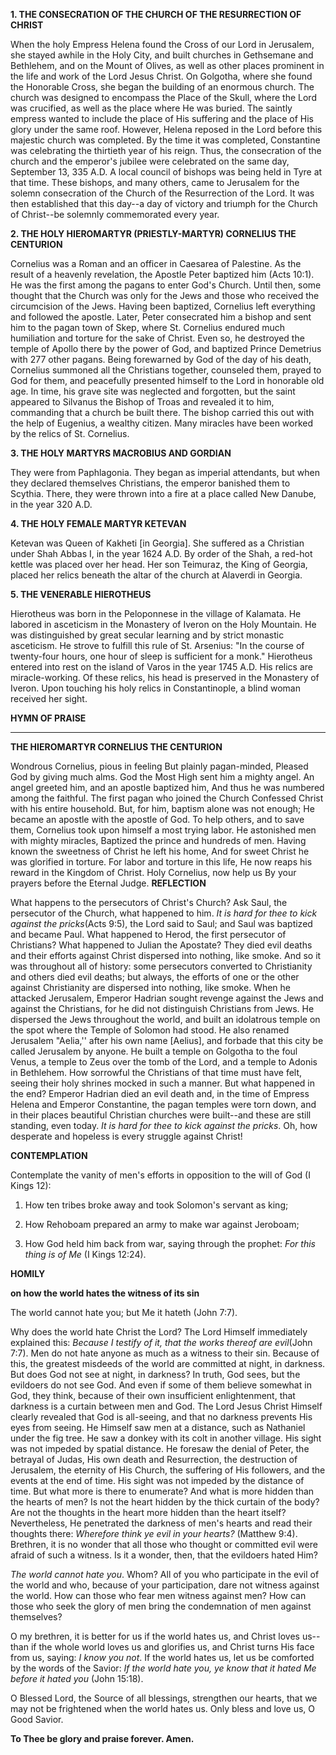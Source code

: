
**1. THE CONSECRATION OF THE CHURCH OF THE RESURRECTION OF CHRIST**

When the holy Empress Helena found the Cross of our Lord in Jerusalem, she stayed awhile in the Holy City, and built churches in Gethsemane and Bethlehem, and on the Mount of Olives, as well as other places prominent in the life and work of the Lord Jesus Christ. On Golgotha, where she found the Honorable Cross, she began the building of an enormous church. The church was designed to encompass the Place of the Skull, where the Lord was crucified, as well as the place where He was buried. The saintly empress wanted to include the place of His suffering and the place of His glory under the same roof. However, Helena reposed in the Lord before this majestic church was completed. By the time it was completed, Constantine was celebrating the thirtieth year of his reign. Thus, the consecration of the church and the emperor's jubilee were celebrated on the same day, September 13, 335 A.D. A local council of bishops was being held in Tyre at that time. These bishops, and many others, came to Jerusalem for the solemn consecration of the Church of the Resurrection of the Lord. It was then established that this day--a day of victory and triumph for the Church of Christ--be solemnly commemorated every year.

**2. THE HOLY HIEROMARTYR (PRIESTLY-MARTYR) CORNELIUS THE CENTURION**

Cornelius was a Roman and an officer in Caesarea of Palestine. As the result of a heavenly revelation, the Apostle Peter baptized him (Acts 10:1). He was the first among the pagans to enter God's Church. Until then, some thought that the Church was only for the Jews and those who received the circumcision of the Jews. Having been baptized, Cornelius left everything and followed the apostle. Later, Peter consecrated him a bishop and sent him to the pagan town of Skep, where St. Cornelius endured much humiliation and torture for the sake of Christ. Even so, he destroyed the temple of Apollo there by the power of God, and baptized Prince Demetrius with 277 other pagans. Being forewarned by God of the day of his death, Cornelius summoned all the Christians together, counseled them, prayed to God for them, and peacefully presented himself to the Lord in honorable old age. In time, his grave site was neglected and forgotten, but the saint appeared to Silvanus the Bishop of Troas and revealed it to him, commanding that a church be built there. The bishop carried this out with the help of Eugenius, a wealthy citizen. Many miracles have been worked by the relics of St. Cornelius.

**3. THE HOLY MARTYRS MACROBIUS AND GORDIAN**

They were from Paphlagonia. They began as imperial attendants, but when they declared themselves Christians, the emperor banished them to Scythia. There, they were thrown into a fire at a place called New Danube, in the year 320 A.D.

**4. THE HOLY FEMALE MARTYR KETEVAN**

Ketevan was Queen of Kakheti [in Georgia]. She suffered as a Christian under Shah Abbas I, in the year 1624 A.D. By order of the Shah, a red-hot kettle was placed over her head. Her son Teimuraz, the King of Georgia, placed her relics beneath the altar of the church at Alaverdi in Georgia.

**5. THE VENERABLE HIEROTHEUS**

Hierotheus was born in the Peloponnese in the village of Kalamata. He labored in asceticism in the Monastery of Iveron on the Holy Mountain. He was distinguished by great secular learning and by strict monastic asceticism. He strove to fulfill this rule of St. Arsenius: "In the course of twenty-four hours, one hour of sleep is sufficient for a monk." Hierotheus entered into rest on the island of Varos in the year 1745 A.D. His relics are miracle-working. Of these relics, his head is preserved in the Monastery of Iveron. Upon touching his holy relics in Constantinople, a blind woman received her sight.


**HYMN OF PRAISE**
****
**THE HIEROMARTYR CORNELIUS THE CENTURION**

Wondrous Cornelius, pious in feeling
But plainly pagan-minded,
Pleased God by giving much alms.
God the Most High sent him a mighty angel.
An angel greeted him, and an apostle baptized him,
And thus he was numbered among the faithful.
The first pagan who joined the Church
Confessed Christ with his entire household.
But, for him, baptism alone was not enough;
He became an apostle with the apostle of God.
To help others, and to save them,
Cornelius took upon himself a most trying labor.
He astonished men with mighty miracles,
Baptized the prince and hundreds of men.
Having known the sweetness of Christ he left his home,
And for sweet Christ he was glorified in torture.
For labor and torture in this life,
He now reaps his reward in the Kingdom of Christ.
Holy Cornelius, now help us
By your prayers before the Eternal Judge.
**REFLECTION**


What happens to the persecutors of Christ's Church? Ask Saul, the persecutor of the Church, what happened to him. *It is hard for thee to kick against the pricks*(Acts 9:5), the Lord said to Saul; and Saul was baptized and became Paul. What happened to Herod, the first persecutor of Christians? What happened to Julian the Apostate? They died evil deaths and their efforts against Christ dispersed into nothing, like smoke. And so it was throughout all of history: some persecutors converted to Christianity and others died evil deaths; but always, the efforts of one or the other against Christianity are dispersed into nothing, like smoke. When he attacked Jerusalem, Emperor Hadrian sought revenge against the Jews and against the Christians, for he did not distinguish Christians from Jews. He dispersed the Jews throughout the world, and built an idolatrous temple on the spot where the Temple of Solomon had stood. He also renamed Jerusalem "Aelia,'' after his own name [Aelius], and forbade that this city be called Jerusalem by anyone. He built a temple on Golgotha to the foul Venus, a temple to Zeus over the tomb of the Lord, and a temple to Adonis in Bethlehem. How sorrowful the Christians of that time must have felt, seeing their holy shrines mocked in such a manner. But what happened in the end? Emperor Hadrian died an evil death and, in the time of Empress Helena and Emperor Constantine, the pagan temples were torn down, and in their places beautiful Christian churches were built--and these are still standing, even today. *It is hard for thee to kick against the pricks*. Oh, how desperate and hopeless is every struggle against Christ!



**CONTEMPLATION**


Contemplate the vanity of men's efforts in opposition to the will of God (I Kings 12):

1.  How ten tribes broke away and took Solomon's servant as king;

1.  How Rehoboam prepared an army to make war against Jeroboam;

1.  How God held him back from war, saying through the prophet: *For this thing is of Me* (I Kings 12:24).



**HOMILY**


**on how the world hates the witness of its sin**

The world cannot hate you; but Me it hateth (John 7:7).

Why does the world hate Christ the Lord? The Lord Himself immediately explained this: *Because I testify of it, that the works thereof are evil*(John 7:7). Men do not hate anyone as much as a witness to their sin. Because of this, the greatest misdeeds of the world are committed at night, in darkness. But does God not see at night, in darkness? In truth, God sees, but the evildoers do not see God. And even if some of them believe somewhat in God, they think, because of their own insufficient enlightenment, that darkness is a curtain between men and God. The Lord Jesus Christ Himself clearly revealed that God is all-seeing, and that no darkness prevents His eyes from seeing. He Himself saw men at a distance, such as Nathaniel under the fig tree. He saw a donkey with its colt in another village. His sight was not impeded by spatial distance. He foresaw the denial of Peter, the betrayal of Judas, His own death and Resurrection, the destruction of Jerusalem, the eternity of His Church, the suffering of His followers, and the events at the end of time. His sight was not impeded by the distance of time. But what more is there to enumerate? And what is more hidden than the hearts of men? Is not the heart hidden by the thick curtain of the body? Are not the thoughts in the heart more hidden than the heart itself? Nevertheless, He penetrated the darkness of men's hearts and read their thoughts there: *Wherefore think ye evil in your hearts?* (Matthew 9:4). Brethren, it is no wonder that all those who thought or committed evil were afraid of such a witness. Is it a wonder, then, that the evildoers hated Him?

*The world cannot hate you*. Whom? All of you who participate in the evil of the world and who, because of your participation, dare not witness against the world. How can those who fear men witness against men? How can those who seek the glory of men bring the condemnation of men against themselves?

O my brethren, it is better for us if the world hates us, and Christ loves us--than if the whole world loves us and glorifies us, and Christ turns His face from us, saying: *I know you not*. If the world hates us, let us be comforted by the words of the Savior: *If the world hate you, ye know that it hated Me before it hated you* (John 15:18).

O Blessed Lord, the Source of all blessings, strengthen our hearts, that we may not be frightened when the world hates us. Only bless and love us, O Good Savior.

**To Thee be glory and praise forever. Amen.**
